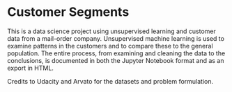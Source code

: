 # Customer Segments

This is a data science project using unsupervised learning and customer data from a mail-order company. Unsupervised machine learning is used to examine patterns in the customers and to compare these to the general population. The entire process, from examining and cleaning the data to the conclusions, is documented in both the Jupyter Notebook format and as an export in HTML.

Credits to Udacity and Arvato for the datasets and problem formulation.
